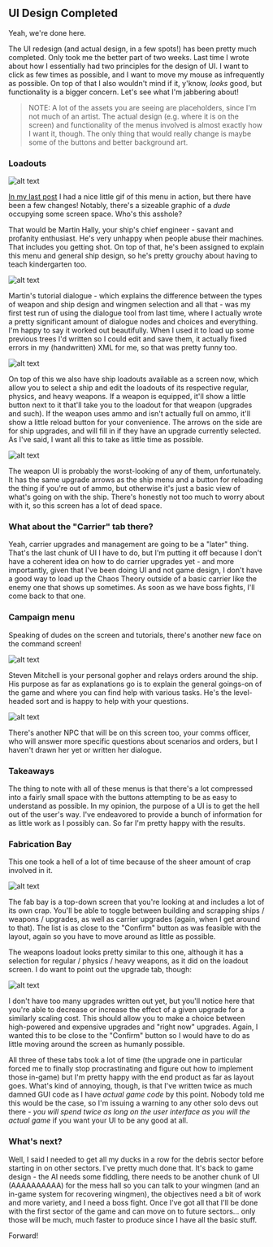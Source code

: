 ## UI Design Completed

Yeah, we're done here.

The UI redesign (and actual design, in a few spots!) has been pretty much completed. Only took me the better part of two weeks. Last time I wrote about how I essentially had two principles for the design of UI. I want to click as few times as possible, and I want to move my mouse as infrequently as possible. On top of that I also wouldn't mind if it, y'know, *looks* good, but functionality is a bigger concern. Let's see what I'm jabbering about!

> NOTE: A lot of the assets you are seeing are placeholders, since I'm not much of an artist. The actual design (e.g. where it is on the screen) and functionality of the menus involved is almost exactly how I want it, though. The only thing that would really change is maybe some of the buttons and better background art.

### Loadouts

![alt text](https://raw.githubusercontent.com/Wizard-Of-Chaos/Wizard-of-Chaos.github.io/main/imgs/ui1.png "Newgrounds aesthetic?")

[In my last post](https://wizard-of-chaos.github.io/2022/09/11/menus-and-dialogue.html) I had a nice little gif of this menu in action, but there have been a few changes! Notably, there's a sizeable graphic of a *dude* occupying some screen space. Who's this asshole? 

That would be Martin Hally, your ship's chief engineer - savant and profanity enthusiast. He's very unhappy when people abuse their machines. That includes you getting shot. On top of that, he's been assigned to explain this menu and general ship design, so he's pretty grouchy about having to teach kindergarten too.

![alt text](https://raw.githubusercontent.com/Wizard-Of-Chaos/Wizard-of-Chaos.github.io/main/imgs/martin.png "Really, really grouchy, actually.")

Martin's tutorial dialogue - which explains the difference between the types of weapon and ship design and wingmen selection and all that - was my first test run of using the dialogue tool from last time, where I actually wrote a pretty significant amount of dialogue nodes and choices and everything. I'm happy to say it worked out beautifully. When I used it to load up some previous trees I'd written so I could edit and save them, it actually fixed errors in my (handwritten) XML for me, so that was pretty funny too.

![alt text](https://raw.githubusercontent.com/Wizard-Of-Chaos/Wizard-of-Chaos.github.io/main/imgs/ui2.png "Ship loadouts!")

On top of this we also have ship loadouts available as a screen now, which allow you to select a ship and edit the loadouts of its respective regular, physics, and heavy weapons. If a weapon is equipped, it'll show a little button next to it that'll take you to the loadout for that weapon (upgrades and such). If the weapon uses ammo and isn't actually full on ammo, it'll show a little reload button for your convenience. The arrows on the side are for ship upgrades, and will fill in if they have an upgrade currently selected. As I've said, I want all this to take as little time as possible.

![alt text](https://raw.githubusercontent.com/Wizard-Of-Chaos/Wizard-of-Chaos.github.io/main/imgs/ui3.png "Weapon loadouts!")

The weapon UI is probably the worst-looking of any of them, unfortunately. It has the same upgrade arrows as the ship menu and a button for reloading the thing if you're out of ammo, but otherwise it's just a basic view of what's going on with the ship. There's honestly not too much to worry about with it, so this screen has a lot of dead space.

### What about the "Carrier" tab there?

Yeah, carrier upgrades and management are going to be a "later" thing. That's the last chunk of UI I have to do, but I'm putting it off because I don't have a coherent idea on how to do carrier upgrades yet - and more importantly, given that I've been doing UI and not game design, I don't have a good way to load up the Chaos Theory outside of a basic carrier like the enemy one that shows up sometimes. As soon as we have boss fights, I'll come back to that one.

### Campaign menu

Speaking of dudes on the screen and tutorials, there's another new face on the command screen!

![alt text](https://raw.githubusercontent.com/Wizard-Of-Chaos/Wizard-of-Chaos.github.io/main/imgs/ui6.png "That coffee is dangerously close to spilling.")

Steven Mitchell is your personal gopher and relays orders around the ship. His purpose as far as explanations go is to explain the general goings-on of the game and where you can find help with various tasks. He's the level-headed sort and is happy to help with your questions.

![alt text](https://raw.githubusercontent.com/Wizard-Of-Chaos/Wizard-of-Chaos.github.io/main/imgs/steven.png "Steven is not, however, the responsible sort.")

There's another NPC that will be on this screen too, your comms officer, who will answer more specific questions about scenarios and orders, but I haven't drawn her yet or written her dialogue.

### Takeaways

The thing to note with all of these menus is that there's a lot compressed into a fairly small space with the buttons attempting to be as easy to understand as possible. In my opinion, the purpose of a UI is to get the hell out of the user's way. I've endeavored to provide a bunch of information for as little work as I possibly can. So far I'm pretty happy with the results.

### Fabrication Bay

This one took a hell of a lot of time because of the sheer amount of crap involved in it.

![alt text](https://raw.githubusercontent.com/Wizard-Of-Chaos/Wizard-of-Chaos.github.io/main/imgs/ui4.png "Well, at least it won't spill.")

The fab bay is a top-down screen that you're looking at and includes a lot of its own crap. You'll be able to toggle between building and scrapping ships / weapons / upgrades, as well as carrier upgrades (again, when I get around to that). The list is as close to the "Confirm" button as was feasible with the layout, again so you have to move around as little as possible.

The weapons loadout looks pretty similar to this one, although it has a selection for regular / physics / heavy weapons, as it did on the loadout screen. I do want to point out the upgrade tab, though:

![alt text](https://raw.githubusercontent.com/Wizard-Of-Chaos/Wizard-of-Chaos.github.io/main/imgs/ui5.png "Oooh, customizable!")

I don't have too many upgrades written out yet, but you'll notice here that you're able to decrease or increase the effect of a given upgrade for a similarly scaling cost. This should allow you to make a choice between high-powered and expensive upgrades and "right now" upgrades. Again, I wanted this to be close to the "Confirm" button so I would have to do as little moving around the screen as humanly possible.

All three of these tabs took a lot of time (the upgrade one in particular forced me to finally stop procrastinating and figure out how to implement those in-game) but I'm pretty happy with the end product as far as layout goes. What's kind of annoying, though, is that I've written twice as much damned GUI code as I have *actual game code* by this point. Nobody told me this would be the case, so I'm issuing a warning to any other solo devs out there - *you will spend twice as long on the user interface as you will the actual game* if you want your UI to be any good at all.

### What's next?

Well, I said I needed to get all my ducks in a row for the debris sector before starting in on other sectors. I've pretty much done that. It's back to game design - the AI needs some fiddling, there needs to be another chunk of UI (AAAAAAAAAA) for the mess hall so you can talk to your wingmen (and an in-game system for recovering wingmen), the objectives need a bit of work and more variety, and I need a boss fight. Once I've got all that I'll be done with the first sector of the game and can move on to future sectors... only those will be much, much faster to produce since I have all the basic stuff.

Forward!
